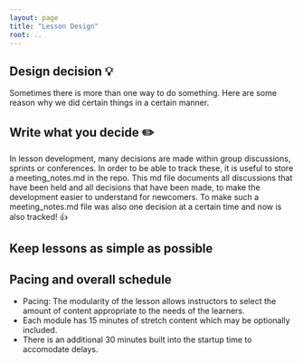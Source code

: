 ```yaml
---
layout: page
title: "Lesson Design"
root: ..
---
```

## Design decision :bulb:

Sometimes there is more than one way to do something. Here are some
reason why we did certain things in a certain manner.

## Write what you decide :pencil2:

In lesson development, many decisions are made within group discussions, sprints or conferences. In order to be able to track these, it is useful to store a meeting_notes.md in the repo.
This md file documents all discussions that have been held and all decisions that have been made, to make the development easier to understand for newcomers. To make such a meeting_notes.md file was also one decision at a certain time and now is also tracked! :+1:

## Keep lessons as simple as possible

## Pacing and overall schedule

* Pacing: The modularity of the lesson allows instructors to select the amount of content
appropriate to the needs of the learners. 
* Each module has 15 minutes of stretch content which may be optionally included.
* There is an additional 30 minutes built into the startup time to accomodate delays. 
